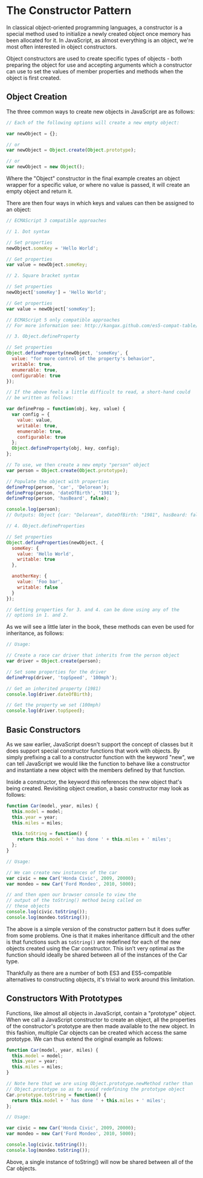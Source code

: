 # The Constructor Pattern

In classical object-oriented programming languages, a constructor is a special method used to initialize a newly created object once memory has been allocated for it. In JavaScript, as almost everything is an object, we're most often interested in object constructors.

Object constructors are used to create specific types of objects - both preparing the object for use and accepting arguments which a constructor can use to set the values of member properties and methods when the object is first created.

## Object Creation

The three common ways to create new objects in JavaScript are as follows:

```js
// Each of the following options will create a new empty object:

var newObject = {};

// or
var newObject = Object.create(Object.prototype);

// or
var newObject = new Object();
```

Where the "Object" constructor in the final example creates an object wrapper for a specific value, or where no value is passed, it will create an empty object and return it.

There are then four ways in which keys and values can then be assigned to an object:

```js
// ECMAScript 3 compatible approaches

// 1. Dot syntax

// Set properties
newObject.someKey = 'Hello World';

// Get properties
var value = newObject.someKey;

// 2. Square bracket syntax

// Set properties
newObject['someKey'] = 'Hello World';

// Get properties
var value = newObject['someKey'];

// ECMAScript 5 only compatible approaches
// For more information see: http://kangax.github.com/es5-compat-table/

// 3. Object.defineProperty

// Set properties
Object.defineProperty(newObject, 'someKey', {
  value: "for more control of the property's behavior",
  writable: true,
  enumerable: true,
  configurable: true
});

// If the above feels a little difficult to read, a short-hand could
// be written as follows:

var defineProp = function(obj, key, value) {
  var config = {
    value: value,
    writable: true,
    enumerable: true,
    configurable: true
  };
  Object.defineProperty(obj, key, config);
};

// To use, we then create a new empty "person" object
var person = Object.create(Object.prototype);

// Populate the object with properties
defineProp(person, 'car', 'Delorean');
defineProp(person, 'dateOfBirth', '1981');
defineProp(person, 'hasBeard', false);

console.log(person);
// Outputs: Object {car: "Delorean", dateOfBirth: "1981", hasBeard: false}

// 4. Object.defineProperties

// Set properties
Object.defineProperties(newObject, {
  someKey: {
    value: 'Hello World',
    writable: true
  },

  anotherKey: {
    value: 'Foo bar',
    writable: false
  }
});

// Getting properties for 3. and 4. can be done using any of the
// options in 1. and 2.
```

As we will see a little later in the book, these methods can even be used for inheritance, as follows:

```js
// Usage:

// Create a race car driver that inherits from the person object
var driver = Object.create(person);

// Set some properties for the driver
defineProp(driver, 'topSpeed', '100mph');

// Get an inherited property (1981)
console.log(driver.dateOfBirth);

// Get the property we set (100mph)
console.log(driver.topSpeed);
```

## Basic Constructors

As we saw earlier, JavaScript doesn't support the concept of classes but it does support special constructor functions that work with objects. By simply prefixing a call to a constructor function with the keyword "new", we can tell JavaScript we would like the function to behave like a constructor and instantiate a new object with the members defined by that function.

Inside a constructor, the keyword _this_ references the new object that's being created. Revisiting object creation, a basic constructor may look as follows:

```js
function Car(model, year, miles) {
  this.model = model;
  this.year = year;
  this.miles = miles;

  this.toString = function() {
    return this.model + ' has done ' + this.miles + ' miles';
  };
}

// Usage:

// We can create new instances of the car
var civic = new Car('Honda Civic', 2009, 20000);
var mondeo = new Car('Ford Mondeo', 2010, 5000);

// and then open our browser console to view the
// output of the toString() method being called on
// these objects
console.log(civic.toString());
console.log(mondeo.toString());
```

The above is a simple version of the constructor pattern but it does suffer from some problems. One is that it makes inheritance difficult and the other is that functions such as `toString()` are redefined for each of the new objects created using the Car constructor. This isn't very optimal as the function should ideally be shared between all of the instances of the Car type.

Thankfully as there are a number of both ES3 and ES5-compatible alternatives to constructing objects, it's trivial to work around this limitation.

## Constructors With Prototypes

Functions, like almost all objects in JavaScript, contain a "prototype" object. When we call a JavaScript constructor to create an object, all the properties of the constructor's prototype are then made available to the new object. In this fashion, multiple Car objects can be created which access the same prototype. We can thus extend the original example as follows:

```js
function Car(model, year, miles) {
  this.model = model;
  this.year = year;
  this.miles = miles;
}

// Note here that we are using Object.prototype.newMethod rather than
// Object.prototype so as to avoid redefining the prototype object
Car.prototype.toString = function() {
  return this.model + ' has done ' + this.miles + ' miles';
};

// Usage:

var civic = new Car('Honda Civic', 2009, 20000);
var mondeo = new Car('Ford Mondeo', 2010, 5000);

console.log(civic.toString());
console.log(mondeo.toString());
```

Above, a single instance of toString() will now be shared between all of the Car objects.
